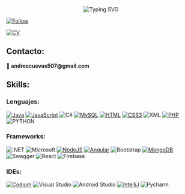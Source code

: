 <div align="center" href="https://github.com/cuevas69">
<img src="https://readme-typing-svg.demolab.com/?font=Sans-serif&size=40&duration=2000&pause=300&color=F70000&center=true&vCenter=true&lines=Sobre mí" alt="Typing SVG" />
</div>

[![Follow](https://img.shields.io/github/followers/cuevas69.svg?style=social&label=Follow&maxAge=2592000)](https://github.com/cuevas69)

[![CV](https://img.shields.io/badge/Curriculum%20Vitae-30363D?style=for-the-badge&logo=GitHub-Sponsors&logoColor=#white)](CV-Andres_Cuevas-2024.pdf) 

<div>
 
## Contacto:

<p><strong>📧 andrescuevas507@gmail.com</strong></p>

</div>

## Skills:</h2>

### Lenguajes:

[![Java](https://img.shields.io/badge/Java-ED8B00?style=for-the-badge&logo=openjdk&logoColor=white)](https://www.linux.org/)
[![JavaScript](https://img.shields.io/badge/JavaScript-F7DF1E?style=for-the-badge&logo=javascript&logoColor=black)](https://www.linux.org/)
![C#](https://img.shields.io/badge/C%23-239120?style=for-the-badge&logo=csharp&logoColor=white)
[![MySQL](https://img.shields.io/badge/MySQL-00000F?style=for-the-badge&logo=mysql&logoColor=white)](https://www.linux.org/)
[![HTML](https://img.shields.io/badge/HTML5-E34F26?style=for-the-badge&logo=html5&logoColor=white)](https://www.linux.org/)
[![CSS3](https://img.shields.io/badge/CSS3-1572B6?style=for-the-badge&logo=css3&logoColor=white)](https://www.linux.org/)
![XML](https://img.shields.io/badge/%3C/%3E%20xml-3D72D7?style=for-the-badge&logo=mysl&logoColor=white)
[![PHP](https://img.shields.io/badge/PHP-777BB4?style=for-the-badge&logo=php&logoColor=white)](https://www.linux.org/)
![PYTHON](https://img.shields.io/badge/Python-FFD43B?style=for-the-badge&logo=python&logoColor=blue)

### Frameworks:

![.NET](https://img.shields.io/badge/.NET-512BD4?style=for-the-badge&logo=dotnet&logoColor=white)
![Microsoft](https://img.shields.io/badge/Microsoft-666666?style=for-the-badge&logo=microsoft&logoColor=white)
[![NodeJS](https://img.shields.io/badge/Node.js-43853D?style=for-the-badge&logo=node.js&logoColor=white)](https://www.linux.org/)
[![Angular](https://img.shields.io/badge/Angular-DD0031?style=for-the-badge&logo=angular&logoColor=white)](https://www.linux.org/)
![Bootstrap](https://img.shields.io/badge/Bootstrap-563D7C?style=for-the-badge&logo=bootstrap&logoColor=white)
[![MongoDB](https://img.shields.io/badge/MongoDB-4EA94B?style=for-the-badge&logo=mongodb&logoColor=white)](https://www.linux.org/)
![Swagger](https://img.shields.io/badge/Swagger-85EA2D?style=for-the-badge&logo=Swagger&logoColor=white)
![React](https://img.shields.io/badge/React-20232A?style=for-the-badge&logo=react&logoColor=61DAFB)
![Firebase](https://img.shields.io/badge/firebase-ffca28?style=for-the-badge&logo=firebase&logoColor=black)
 
### IDEs:

[![Codium](https://img.shields.io/badge/Visual_Studio_Code-0078D4?style=for-the-badge&logo=visual%20studio%20code&logoColor=white)](https://www.linux.org/)
![Visual Studio](https://img.shields.io/badge/Visual_Studio-5C2D91?style=for-the-badge&logo=visual%20studio&logoColor=white)
![Android Studio](https://img.shields.io/badge/Android_Studio-3DDC84?style=for-the-badge&logo=android-studio&logoColor=white)
[![IntelliJ](https://img.shields.io/badge/IntelliJ_IDEA-000000.svg?style=for-the-badge&logo=intellij-idea&logoColor=white)](https://www.linux.org/)
![Pycharm](https://img.shields.io/badge/PyCharm-000000.svg?&style=for-the-badge&logo=PyCharm&logoColor=white)

